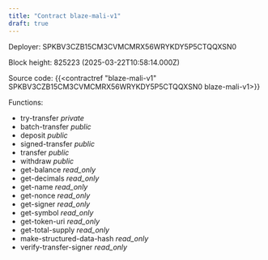 ```yaml
---
title: "Contract blaze-mali-v1"
draft: true
---
```

Deployer: SPKBV3CZB15CM3CVMCMRX56WRYKDY5P5CTQQXSN0


 



Block height: 825223 (2025-03-22T10:58:14.000Z)

Source code: {{<contractref "blaze-mali-v1" SPKBV3CZB15CM3CVMCMRX56WRYKDY5P5CTQQXSN0 blaze-mali-v1>}}

Functions:

* try-transfer _private_
* batch-transfer _public_
* deposit _public_
* signed-transfer _public_
* transfer _public_
* withdraw _public_
* get-balance _read_only_
* get-decimals _read_only_
* get-name _read_only_
* get-nonce _read_only_
* get-signer _read_only_
* get-symbol _read_only_
* get-token-uri _read_only_
* get-total-supply _read_only_
* make-structured-data-hash _read_only_
* verify-transfer-signer _read_only_
